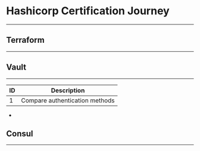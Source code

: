 # Hashicorp Certification Journey
---

## Terraform
---

## Vault
---

| ID | Description |
| ----------- | ----------- |
| 1  | Compare authentication methods |

- 
## Consul
---
